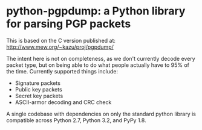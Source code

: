 # python-pgpdump: a Python library for parsing PGP packets

This is based on the C version published at:
http://www.mew.org/~kazu/proj/pgpdump/

The intent here is not on completeness, as we don't currently decode every
packet type, but on being able to do what people actually have to 95% of the
time. Currently supported things include:

* Signature packets
* Public key packets
* Secret key packets
* ASCII-armor decoding and CRC check

A single codebase with dependencies on only the standard python library is
compatible across Python 2.7, Python 3.2, and PyPy 1.8.
